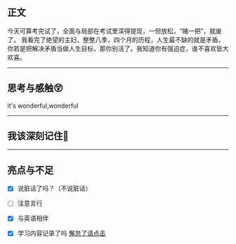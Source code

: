 ## 正文

今天可算考完试了，全面与局部在考试里深得提现，一但放松，“赌一把”，就废了。
我看完了绝望的主妇，整整八季，四个月的历程，人生最不缺的就是矛盾，你若是把解决矛盾当做人生目标，那你别活了。我知道你有强迫症，谁不喜欢皆大欢喜。

---
## 思考与感触😲
it's wonderful,wonderful


---
## 我该深刻记住🦊


---
## 亮点与不足
- [x] 说脏话了吗？（不说脏话）
- [ ] 注意言行
- [x] 与英语相伴
- [x] 学习内容记录了吗
[懈怠了请点击](警告)



